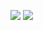 ![](https://github.com/Yadunund/test_github_actions/workflows/build/badge.svg)
![](https://github.com/Yadunund/test_github_actions/workflows/style/badge.svg)
